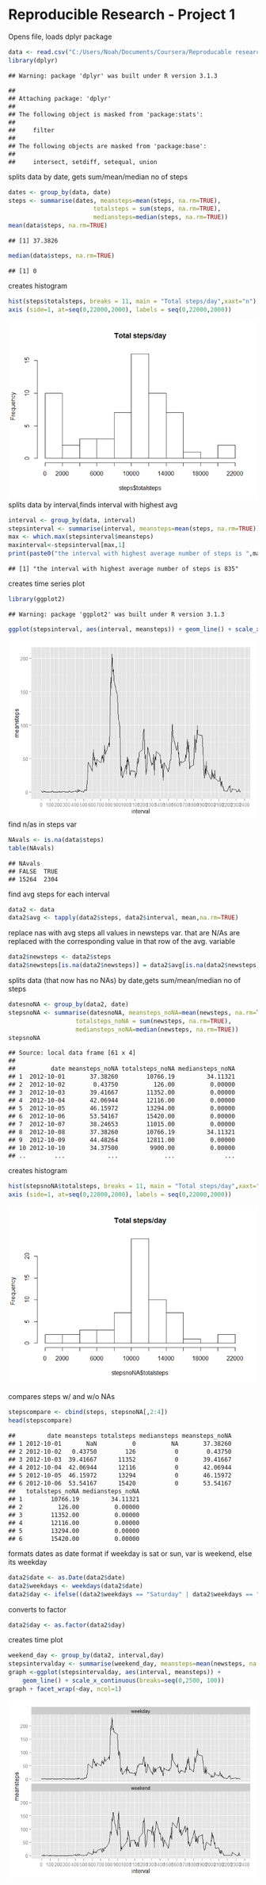 # Reproducible Research - Project 1

Opens file, loads dplyr package

```r
data <- read.csv("C:/Users/Noah/Documents/Coursera/Reproducable research/project 1/activity.csv")
library(dplyr)
```

```
## Warning: package 'dplyr' was built under R version 3.1.3
```

```
## 
## Attaching package: 'dplyr'
## 
## The following object is masked from 'package:stats':
## 
##     filter
## 
## The following objects are masked from 'package:base':
## 
##     intersect, setdiff, setequal, union
```

splits data by date, gets sum/mean/median no of steps

```r
dates <- group_by(data, date)
steps <- summarise(dates, meansteps=mean(steps, na.rm=TRUE),
                        totalsteps = sum(steps, na.rm=TRUE), 
                        mediansteps=median(steps, na.rm=TRUE))
mean(data$steps, na.rm=TRUE)
```

```
## [1] 37.3826
```

```r
median(data$steps, na.rm=TRUE)
```

```
## [1] 0
```
creates histogram

```r
hist(steps$totalsteps, breaks = 11, main = "Total steps/day",xaxt="n")
axis (side=1, at=seq(0,22000,2000), labels = seq(0,22000,2000))
```

![](PA1_template_files/figure-html/unnamed-chunk-3-1.png) 
splits data by interval,finds interval with highest avg

```r
interval <- group_by(data, interval)
stepsinterval <- summarise(interval, meansteps=mean(steps, na.rm=TRUE))
max <- which.max(stepsinterval$meansteps)
maxinterval<-stepsinterval[max,1]
print(paste0("the interval with highest average number of steps is ",maxinterval))
```

```
## [1] "the interval with highest average number of steps is 835"
```
creates time series plot

```r
library(ggplot2)
```

```
## Warning: package 'ggplot2' was built under R version 3.1.3
```

```r
ggplot(stepsinterval, aes(interval, meansteps)) + geom_line() + scale_x_continuous(breaks=seq(0,2500, 100))
```

![](PA1_template_files/figure-html/unnamed-chunk-5-1.png) 
find n/as in steps var

```r
NAvals <- is.na(data$steps)
table(NAvals)
```

```
## NAvals
## FALSE  TRUE 
## 15264  2304
```

find avg steps for each interval

```r
data2 <- data
data2$avg <- tapply(data2$steps, data2$interval, mean,na.rm=TRUE)
```

replace nas with avg steps
all values in newsteps var. that are N/As are replaced with the corresponding value in that row of the avg. variable

```r
data2$newsteps <- data2$steps
data2$newsteps[is.na(data2$newsteps)] = data2$avg[is.na(data2$newsteps)]
```

splits data (that now has no NAs) by date,gets sum/mean/median no of steps

```r
datesnoNA <- group_by(data2, date)
stepsnoNA <- summarise(datesnoNA, meansteps_noNA=mean(newsteps, na.rm=TRUE),
                   totalsteps_noNA = sum(newsteps, na.rm=TRUE), 
                   mediansteps_noNA=median(newsteps, na.rm=TRUE))
stepsnoNA
```

```
## Source: local data frame [61 x 4]
## 
##          date meansteps_noNA totalsteps_noNA mediansteps_noNA
## 1  2012-10-01       37.38260        10766.19         34.11321
## 2  2012-10-02        0.43750          126.00          0.00000
## 3  2012-10-03       39.41667        11352.00          0.00000
## 4  2012-10-04       42.06944        12116.00          0.00000
## 5  2012-10-05       46.15972        13294.00          0.00000
## 6  2012-10-06       53.54167        15420.00          0.00000
## 7  2012-10-07       38.24653        11015.00          0.00000
## 8  2012-10-08       37.38260        10766.19         34.11321
## 9  2012-10-09       44.48264        12811.00          0.00000
## 10 2012-10-10       34.37500         9900.00          0.00000
## ..        ...            ...             ...              ...
```
creates histogram

```r
hist(stepsnoNA$totalsteps, breaks = 11, main = "Total steps/day",xaxt="n")
axis (side=1, at=seq(0,22000,2000), labels = seq(0,22000,2000))
```

![](PA1_template_files/figure-html/unnamed-chunk-10-1.png) 

compares steps w/ and w/o NAs

```r
stepscompare <- cbind(steps, stepsnoNA[,2:4])
head(stepscompare)
```

```
##         date meansteps totalsteps mediansteps meansteps_noNA
## 1 2012-10-01       NaN          0          NA       37.38260
## 2 2012-10-02   0.43750        126           0        0.43750
## 3 2012-10-03  39.41667      11352           0       39.41667
## 4 2012-10-04  42.06944      12116           0       42.06944
## 5 2012-10-05  46.15972      13294           0       46.15972
## 6 2012-10-06  53.54167      15420           0       53.54167
##   totalsteps_noNA mediansteps_noNA
## 1        10766.19         34.11321
## 2          126.00          0.00000
## 3        11352.00          0.00000
## 4        12116.00          0.00000
## 5        13294.00          0.00000
## 6        15420.00          0.00000
```

formats dates as date format
if weekday is sat or sun, var is weekend, else its weekday

```r
data2$date <- as.Date(data2$date)
data2$weekdays <- weekdays(data2$date)
data2$day <- ifelse((data2$weekdays == "Saturday" | data2$weekdays == "Sunday"), "weekend", "weekday")
```
converts to factor

```r
data2$day <- as.factor(data2$day)
```

creates time plot

```r
weekend_day <- group_by(data2, interval,day)
stepsintervalday <- summarise(weekend_day, meansteps=mean(newsteps, na.rm=TRUE))
graph <-ggplot(stepsintervalday, aes(interval, meansteps)) + 
    geom_line() + scale_x_continuous(breaks=seq(0,2500, 100)) 
graph + facet_wrap(~day, ncol=1)
```

![](PA1_template_files/figure-html/unnamed-chunk-14-1.png) 

